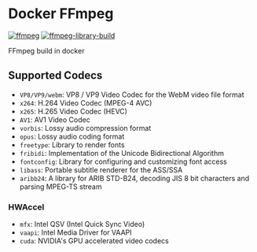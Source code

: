 # Docker FFmpeg
[![ffmpeg](https://github.com/Allan-Nava/Docker-FFmpeg/actions/workflows/ffmpeg.yml/badge.svg)](https://github.com/Allan-Nava/Docker-FFmpeg/actions/workflows/ffmpeg.yml)
[![ffmpeg-library-build](https://github.com/Allan-Nava/Docker-FFmpeg/actions/workflows/ffmpeg-library-build.yml/badge.svg)](https://github.com/Allan-Nava/Docker-FFmpeg/actions/workflows/ffmpeg-library-build.yml)

FFmpeg build in docker




## Supported Codecs

- `VP8/VP9/webm`: VP8 / VP9 Video Codec for the WebM video file format
- `x264`: H.264 Video Codec (MPEG-4 AVC)
- `x265`: H.265 Video Codec (HEVC)
- `AV1`: AV1 Video Codec
- `vorbis`: Lossy audio compression format
- `opus`: Lossy audio coding format
- `freetype`: Library to render fonts
- `fribidi`:  Implementation of the Unicode Bidirectional Algorithm
- `fontconfig`: Library for configuring and customizing font access
- `libass`: Portable subtitle renderer for the ASS/SSA
- `aribb24`: A library for ARIB STD-B24, decoding JIS 8 bit characters and parsing MPEG-TS stream

### HWAccel

- `mfx`: Intel QSV (Intel Quick Sync Video)
- `vaapi`: Intel Media Driver for VAAPI
- `cuda`: NVIDIA's GPU accelerated video codecs